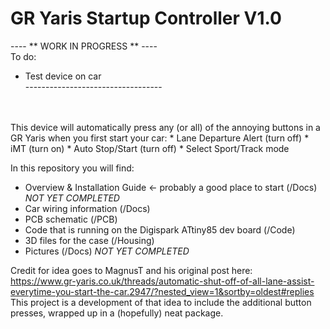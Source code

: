# GR Yaris Startup Controller V1.0

---- ** WORK IN PROGRESS ** ---- <br/>
To do:<br/>
* Test device on car <br/>
---------------------------------- <br/>
<br/>
<br/>
This device will automatically press any (or all) of the annoying buttons in a GR Yaris when you first start your car:
* Lane Departure Alert (turn off)
* iMT (turn on)
* Auto Stop/Start (turn off)
* Select Sport/Track mode

In this repository you will find:
* Overview & Installation Guide <- probably a good place to start (/Docs) *NOT YET COMPLETED*
* Car wiring information (/Docs)
* PCB schematic (/PCB)
* Code that is running on the Digispark ATtiny85 dev board (/Code)
* 3D files for the case (/Housing)
* Pictures (/Docs) *NOT YET COMPLETED*

Credit for idea goes to MagnusT and his original post here:<br/>
https://www.gr-yaris.co.uk/threads/automatic-shut-off-of-all-lane-assist-everytime-you-start-the-car.2947/?nested_view=1&sortby=oldest#replies<br/>
This project is a development of that idea to include the additional button presses, wrapped up in a (hopefully) neat package.
